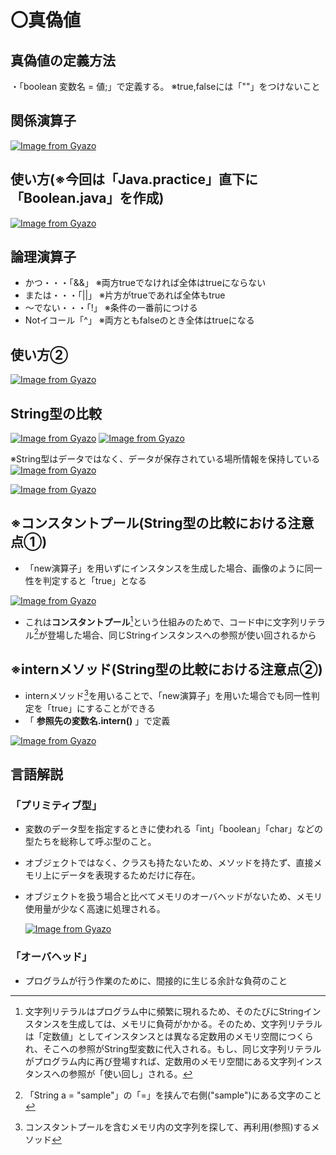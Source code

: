 # 〇真偽値

## 真偽値の定義方法
・「boolean 変数名 = 値;」で定義する。 ※true,falseには「""」をつけないこと

## 関係演算子
[![Image from Gyazo](https://i.gyazo.com/53e63e8f16fad9fd59d6108888cf0860.png)](https://gyazo.com/53e63e8f16fad9fd59d6108888cf0860)

## 使い方(※今回は「Java.practice」直下に「Boolean.java」を作成)
[![Image from Gyazo](https://i.gyazo.com/3c0f6519bbdd6a071c172d25cf9fba90.png)](https://gyazo.com/3c0f6519bbdd6a071c172d25cf9fba90)

## 論理演算子
- かつ・・・「&&」 ※両方trueでなければ全体はtrueにならない
- または・・・「||」 ※片方がtrueであれば全体もtrue
- ～でない・・・「!」 ※条件の一番前につける
- Notイコール「^」 ※両方ともfalseのとき全体はtrueになる

## 使い方②
[![Image from Gyazo](https://i.gyazo.com/dc2ce32b715569a98e4c47753766e755.png)](https://gyazo.com/dc2ce32b715569a98e4c47753766e755)

## String型の比較
[![Image from Gyazo](https://i.gyazo.com/3902cee9da1940d543ddf2eabb50519d.png)](https://gyazo.com/3902cee9da1940d543ddf2eabb50519d)
[![Image from Gyazo](https://i.gyazo.com/3981ddce28757218a025e30e479f1c8b.png)](https://gyazo.com/3981ddce28757218a025e30e479f1c8b)

※String型はデータではなく、データが保存されている場所情報を保持している
[![Image from Gyazo](https://i.gyazo.com/c8982ce3b4a0f7508a2b4f13c8a76a1a.png)](https://gyazo.com/c8982ce3b4a0f7508a2b4f13c8a76a1a)

[![Image from Gyazo](https://i.gyazo.com/893d6f3ad800e9e186b8d96be7950b62.png)](https://gyazo.com/893d6f3ad800e9e186b8d96be7950b62)

## ※コンスタントプール(String型の比較における注意点①)
- 「new演算子」を用いずにインスタンスを生成した場合、画像のように同一性を判定すると「true」となる
  
[![Image from Gyazo](https://i.gyazo.com/09f3e3b07a023b3c869e4f12017228f9.png)](https://gyazo.com/09f3e3b07a023b3c869e4f12017228f9)

- これは**コンスタントプール**[^1]という仕組みのためで、コード中に文字列リテラル[^2]が登場した場合、同じStringインスタンスへの参照が使い回されるから
[^1]:文字列リテラルはプログラム中に頻繁に現れるため、そのたびにStringインスタンスを生成しては、メモリに負荷がかかる。そのため、文字列リテラルは「定数値」としてインスタンスとは異なる定数用のメモリ空間につくられ、そこへの参照がString型変数に代入される。もし、同じ文字列リテラルがプログラム内に再び登場すれば、定数用のメモリ空間にある文字列インスタンスへの参照が「使い回し」される。
[^2]:「String a = "sample"」の「=」を挟んで右側("sample")にある文字のこと

## ※internメソッド(String型の比較における注意点②)
- internメソッド[^3]を用いることで、「new演算子」を用いた場合でも同一性判定を「true」にすることができる
- 「 **参照先の変数名.intern()** 」で定義

[![Image from Gyazo](https://i.gyazo.com/37e2d9e9c257e073bcf12a11da5b42e5.png)](https://gyazo.com/37e2d9e9c257e073bcf12a11da5b42e5)

[^3]:コンスタントプールを含むメモリ内の文字列を探して、再利用(参照)するメソッド

## 言語解説
### 「プリミティブ型」
- 変数のデータ型を指定するときに使われる「int」「boolean」「char」などの型たちを総称して呼ぶ型のこと。
- オブジェクトではなく、クラスも持たないため、メソッドを持たず、直接メモリ上にデータを表現するためだけに存在。
- オブジェクトを扱う場合と比べてメモリのオーバヘッドがないため、メモリ使用量が少なく高速に処理される。

  [![Image from Gyazo](https://i.gyazo.com/40972a9b8eb007166b9738e94f82f0fc.png)](https://gyazo.com/40972a9b8eb007166b9738e94f82f0fc)

### 「オーバヘッド」
- プログラムが行う作業のために、間接的に生じる余計な負荷のこと
